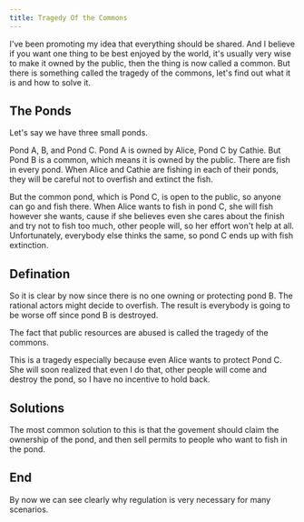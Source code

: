 ```yaml
---
title: Tragedy Of the Commons
---
```


I've been promoting my idea that everything should be shared. And I believe if you want one thing to be best enjoyed by the world, it's usually very wise to make it owned by the public, then the thing is now called a common. But there is something called the tragedy of the commons, let's find out what it is and how to solve it.

## The Ponds

Let's say we have three small ponds.

Pond A, B, and Pond C. Pond A is owned by Alice, Pond C by Cathie. But Pond B is a common, which means it is owned by the public. There are fish in every pond. When Alice and Cathie are fishing in each of their ponds, they will be careful not to overfish and extinct the fish. 

But the common pond, which is Pond C, is open to the public, so anyone can go and fish there. When Alice wants to fish in pond C, she will fish however she wants, cause if she believes even she cares about the finish and try not to fish too much, other people will, so her effort won't help at all. Unfortunately, everybody else thinks the same, so pond C ends up with fish extinction. 

## Defination

So it is clear by now since there is no one owning or protecting pond B. The rational actors might decide to overfish. The result is everybody is going to be worse off since pond B is destroyed.

The fact that public resources are abused is called the tragedy of the commons.

This is a tragedy especially because even Alice wants to protect Pond C. She will soon realized that even I do that, other people will come and destroy the pond, so I have no incentive to hold back.

## Solutions

The most common solution to this is that the govement should claim the ownership of the pond, and then sell permits to people who want to fish in the pond.

## End

By now we can see clearly why regulation is very necessary for many scenarios.